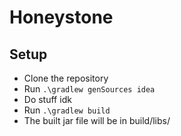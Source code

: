 # Honeystone

## Setup
* Clone the repository
* Run ``.\gradlew genSources idea``
* Do stuff idk
* Run ``.\gradlew build``
* The built jar file will be in build/libs/